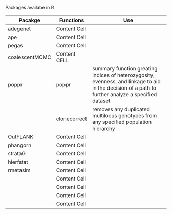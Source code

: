 Packages availabe in R

Pacakge         | Functions    | Use
----------------| -------------|------------ |
adegenet        | Content Cell |
ape             | Content Cell |
pegas           | Content Cell |
coalescentMCMC  | Content CELL | 
poppr           | poppr        | summary function greating indices of heterozygosity, evenness, and linkage to aid in the decision of a path to further analyze a specified dataset
                | clonecorrect | removes any duplicated multilocus genotypes from any specified population hierarchy
OutFLANK        | Content Cell |
phangorn        | Content Cell |
strataG         | Content Cell |
hierfstat       | Content Cell |
rmetasim        | Content Cell |
                | Content Cell |
                | Content Cell |
                | Content Cell |
                | Content Cell |
